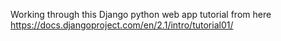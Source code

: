 Working through this Django python web app tutorial
from here https://docs.djangoproject.com/en/2.1/intro/tutorial01/
